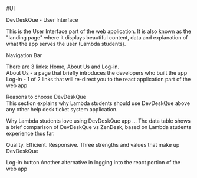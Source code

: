 #UI

DevDeskQue - User Interface 

This is the User Interface part of the web application.  It is also known as the "landing page" where it displays beautiful content, data and explanation of what the app serves the user (Lambda students).

Navigation Bar

There are 3 links: Home, About Us and Log-in.  
    About Us - a page that briefly introduces the developers who built the app
    Log-in - 1 of 2 links that will re-direct you to the react application part of the web app

Reasons to choose DevDeskQue    
    This section explains why Lambda students should use DevDeskQue above any other help desk ticket system application.

Why Lambda students love using DevDeskQue app ...
    The data table shows a brief comparison of DevDeskQue vs ZenDesk, based on Lambda students experience thus far.

Quality. Efficient. Responsive.
    Three strengths and values that make up DevDeskQue

Log-in button
    Another alternative in logging into the react portion of the web app
